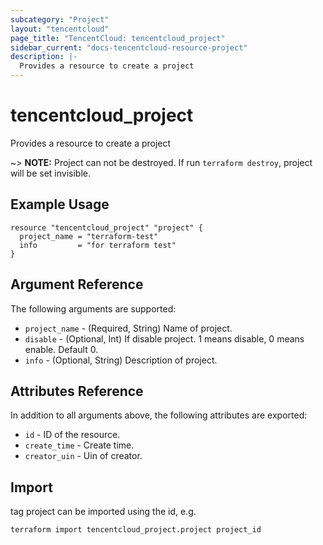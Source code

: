```yaml
---
subcategory: "Project"
layout: "tencentcloud"
page_title: "TencentCloud: tencentcloud_project"
sidebar_current: "docs-tencentcloud-resource-project"
description: |-
  Provides a resource to create a project
---
```


# tencentcloud_project

Provides a resource to create a project

~> **NOTE:** Project can not be destroyed. If run `terraform destroy`, project will be set invisible.

## Example Usage

```hcl
resource "tencentcloud_project" "project" {
  project_name = "terraform-test"
  info         = "for terraform test"
}
```

## Argument Reference

The following arguments are supported:

* `project_name` - (Required, String) Name of project.
* `disable` - (Optional, Int) If disable project. 1 means disable, 0 means enable. Default 0.
* `info` - (Optional, String) Description of project.

## Attributes Reference

In addition to all arguments above, the following attributes are exported:

* `id` - ID of the resource.
* `create_time` - Create time.
* `creator_uin` - Uin of creator.


## Import

tag project can be imported using the id, e.g.

```
terraform import tencentcloud_project.project project_id
```

